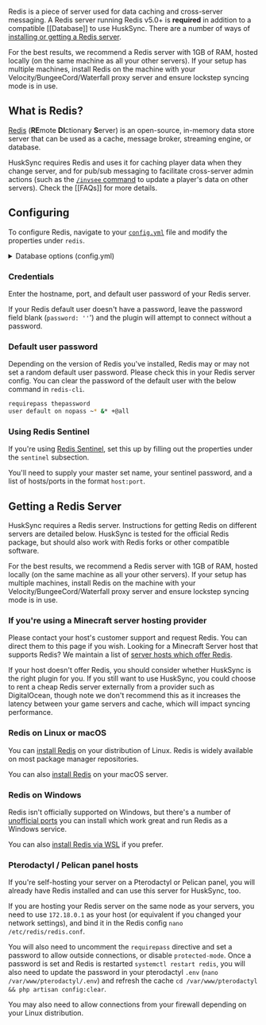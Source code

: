 Redis is a piece of server used for data caching and cross-server messaging. A Redis server running Redis v5.0+ is **required** in addition to a compatible [[Database]] to use HuskSync. There are a number of ways of [installing or getting a Redis server](#getting-a-redis-server).

For the best results, we recommend a Redis server with 1GB of RAM, hosted locally (on the same machine as all your other servers). If your setup has multiple machines, install Redis on the machine with your Velocity/BungeeCord/Waterfall proxy server and ensure lockstep syncing mode is in use.

## What is Redis?
[Redis](http://redis.io/) (**RE**mote **DI**ctionary **S**erver) is an open-source, in-memory data store server that can be used as a cache, message broker, streaming engine, or database.

HuskSync requires Redis and uses it for caching player data when they change server, and for pub/sub messaging to facilitate cross-server admin actions (such as the [`/invsee` command](Commands) to update a player's data on other servers). Check the [[FAQs]] for more details.

## Configuring
To configure Redis, navigate to your [`config.yml`](Config-File) file and modify the properties under `redis`.

<details>
<summary>Database options (config.yml)</summary>

```yaml
# Redis settings
redis:
  # Specify the credentials of your Redis server here. Set "password" to '' if you don't have one
  credentials:
    host: localhost
    port: 6379
    password: ''
    use_ssl: false
  # Options for if you're using Redis sentinel. Don't modify this unless you know what you're doing!
  sentinel:
    # The master set name for the Redis sentinel.
    master: ''
    # List of host:port pairs
    nodes: []
    password: ''
```
</details>

### Credentials
Enter the hostname, port, and default user password of your Redis server.

If your Redis default user doesn't have a password, leave the password field blank (`password: ''`') and the plugin will attempt to connect without a password.

### Default user password
Depending on the version of Redis you've installed, Redis may or may not set a random default user password. Please check this in your Redis server config. You can clear the password of the default user with the below command in `redis-cli`.

```bash
requirepass thepassword
user default on nopass ~* &* +@all
```

### Using Redis Sentinel
If you're using [Redis Sentinel](https://redis.io/docs/latest/operate/oss_and_stack/management/sentinel/), set this up by filling out the properties under the `sentinel` subsection.

You'll need to supply your master set name, your sentinel password, and a list of hosts/ports in the format `host:port`.

## Getting a Redis Server
HuskSync requires a Redis server. Instructions for getting Redis on different servers are detailed below. HuskSync is tested for the official Redis package, but should also work with Redis forks or other compatible software.

For the best results, we recommend a Redis server with 1GB of RAM, hosted locally (on the same machine as all your other servers). If your setup has multiple machines, install Redis on the machine with your Velocity/BungeeCord/Waterfall proxy server and ensure lockstep syncing mode is in use.

### If you're using a Minecraft server hosting provider
Please contact your host's customer support and request Redis. You can direct them to this page if you wish. Looking for a Minecraft Server host that supports Redis? We maintain a list of [server hosts which offer Redis](https://william278.net/docs/website/redis-hosts).

If your host doesn't offer Redis, you should consider whether HuskSync is the right plugin for you. If you still want to use HuskSync, you could choose to rent a cheap Redis server externally from a provider such as DigitalOcean, though note we don't recommend this as it increases the latency between your game servers and cache, which will impact syncing performance.

### Redis on Linux or macOS
You can [install Redis](https://redis.io/docs/latest/operate/oss_and_stack/install/install-redis/install-redis-on-linux/) on your distribution of Linux. Redis is widely available on most package manager repositories.

You can also [install Redis](https://redis.io/docs/latest/operate/oss_and_stack/install/install-redis/install-redis-on-mac-os/) on your macOS server.

### Redis on Windows
Redis isn't officially supported on Windows, but there's a number of [unofficial ports](https://github.com/tporadowski/redis/releases) you can install which work great and run Redis as a Windows service.

You can also [install Redis via WSL](https://redis.io/docs/latest/operate/oss_and_stack/install/install-redis/install-redis-on-windows/) if you prefer.

### Pterodactyl / Pelican panel hosts
If you're self-hosting your server on a Pterodactyl or Pelican panel, you will already have Redis installed and can use this server for HuskSync, too.

If you are hosting your Redis server on the same node as your servers, you need to use `172.18.0.1` as your host (or equivalent if you changed your network settings), and bind it in the Redis config `nano /etc/redis/redis.conf`.

You will also need to uncomment the `requirepass` directive and set a password to allow outside connections, or disable `protected-mode`. Once a password is set and Redis is restarted `systemctl restart redis`, you will also need to update the password in your pterodactyl `.env` (`nano /var/www/pterodactyl/.env`) and refresh the cache `cd /var/www/pterodactyl && php artisan config:clear`.

You may also need to allow connections from your firewall depending on your Linux distribution.